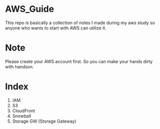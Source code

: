 # AWS_Guide  
This repo is basically a collection of notes I made during my aws study so anyone who wants to start with AWS can utilize it.

# Note  
Please create your AWS account first. So you can make your hands dirty with handson.

# Index
1. IAM
2. S3
3. CloudFront
4. Snowball
5. Storage GW (Storage Gateway)
